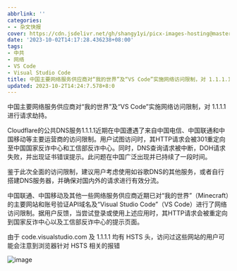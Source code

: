 ```yaml
---
abbrlink: ''
categories:
- - 杂文快报
cover: https://cdn.jsdelivr.net/gh/shangy1yi/picx-images-hosting@master/image.6mspmq5so680.png
date: '2023-10-02T14:17:28.436238+08:00'
tags:
- 中共
- 网络
- VS Code
- Visual Studio Code
title: 中国主要网络服务供应商对“我的世界”及“VS Code”实施网络访问限制，对 1.1.1.1 进行请求劫持。
updated: 2023-10-2T14:24:7.578+8:0
---
```

中国主要网络服务供应商对“我的世界”及“VS Code”实施网络访问限制，对 1.1.1.1 进行请求劫持。

Cloudflare的公共DNS服务1.1.1.1近期在中国遭遇了来自中国电信、中国联通和中国移动等主要运营商的访问限制。用户试图访问时，其HTTP请求会被301重定向至中国国家反诈中心和工信部反诈中心。同时，DNS查询请求被中断，DOH请求失败，并出现证书错误提示。此问题在中国广泛出现并已持续了一段时间。

鉴于此次全面的访问限制，建议用户考虑使用如谷歌DNS的其他服务，或者自行搭建DNS服务器，并确保对国内外的请求进行有效分流。

中国联通、中国移动及其他一些网络服务供应商近期已对“我的世界”（Minecraft）的主要网站和账号验证API域名及“Visual Studio Code”（VS Code）进行了网络访问限制。据用户反馈，当尝试登录或使用上述应用时，其HTTP请求会被重定向到国家反诈中心以及工信部反诈中心的提示页面。

由于 code.visualstudio.com 及 1.1.1.1 均有 HSTS 头，访问过这些网站的用户可能会注意到浏览器针对 HSTS 相关的报错


<img src="https://cdn.jsdelivr.net/gh/shangy1yi/picx-images-hosting@master/image.6mspmq5so680.png" alt="image" />
